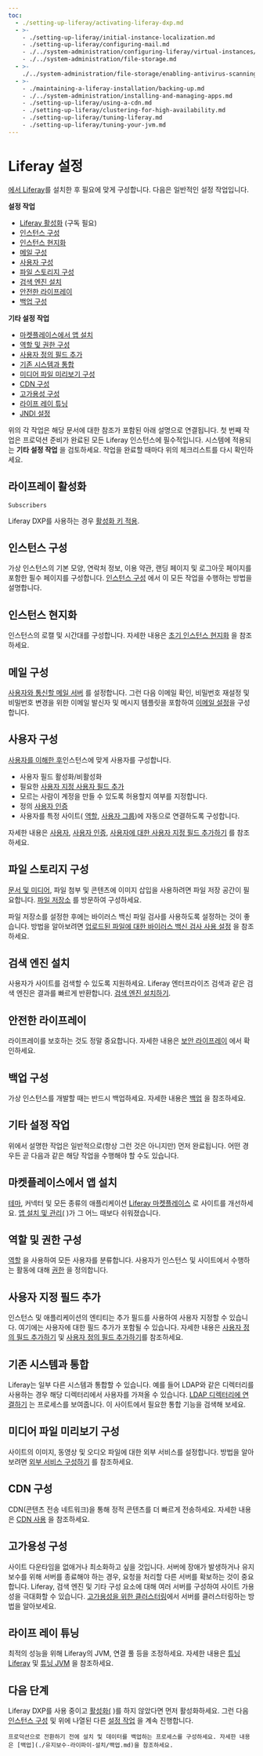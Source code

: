 ```yaml
---
toc:
  - ./setting-up-liferay/activating-liferay-dxp.md
  - >-
    - ./setting-up-liferay/initial-instance-localization.md
    - ./setting-up-liferay/configuring-mail.md
    - ./../system-administration/configuring-liferay/virtual-instances/users.md
    - ./../system-administration/file-storage.md
  - >-
    ./../system-administration/file-storage/enabling-antivirus-scanning-for-uploaded-files.md
  - >-
    - ./maintaining-a-liferay-installation/backing-up.md
    - ./../system-administration/installing-and-managing-apps.md
    - ./setting-up-liferay/using-a-cdn.md
    - ./setting-up-liferay/clustering-for-high-availability.md
    - ./setting-up-liferay/tuning-liferay.md
    - ./setting-up-liferay/tuning-your-jvm.md
---
```

# Liferay 설정

[에서 Liferay](./installing-liferay.md)를 설치한 후 필요에 맞게 구성합니다. 다음은 일반적인 설정 작업입니다.

**설정 작업**

* [Liferay 활성화](#activate-liferay) (구독 필요)
* [인스턴스 구성](#configure-your-instance)
* [인스턴스 현지화](#localize-your-instance)
* [메일 구성](#configure-mail)
* [사용자 구성](#configure-users)
* [파일 스토리지 구성](#configure-file-storage)
* [검색 엔진 설치](#install-a-search-engine)
* [안전한 라이프레이](#secure-liferay)
* [백업 구성](#configure-backups)

**기타 설정 작업**

* [마켓플레이스에서 앱 설치](#install-apps-from-marketplace)
* [역할 및 권한 구성](#configure-roles-and-permissions)
* [사용자 정의 필드 추가](#add-custom-fields)
* [기존 시스템과 통합](#integrate-with-existing-systems)
* [미디어 파일 미리보기 구성](#configure-media-file-previews)
* [CDN 구성](#configure-a-cdn)
* [고가용성 구성](#configure-high-availability)
* [라이프 레이 튜닝](#tune-liferay)
* [JNDI 설정](#setting-up-jndi)

위의 각 작업은 해당 문서에 대한 참조가 포함된 아래 설명으로 연결됩니다. 첫 번째 작업은 프로덕션 준비가 완료된 모든 Liferay 인스턴스에 필수적입니다. 시스템에 적용되는 **기타 설정 작업** 을 검토하세요. 작업을 완료할 때마다 위의 체크리스트를 다시 확인하세요.

## 라이프레이 활성화

`Subscribers`

Liferay DXP를 사용하는 경우 [활성화 키 적용](./setting-up-liferay/activating-liferay-dxp.md).

## 인스턴스 구성

가상 인스턴스의 기본 모양, 연락처 정보, 이용 약관, 랜딩 페이지 및 로그아웃 페이지를 포함한 필수 페이지를 구성합니다. [인스턴스 구성](../system-administration/configuring-liferay/virtual-instances/instance-configuration.md) 에서 이 모든 작업을 수행하는 방법을 설명합니다.

## 인스턴스 현지화

인스턴스의 로캘 및 시간대를 구성합니다. 자세한 내용은 [초기 인스턴스 현지화](./setting-up-liferay/initial-instance-localization.md) 을 참조하세요.

## 메일 구성

[사용자와 통신할 메일 서버](./setting-up-liferay/configuring-mail.md) 를 설정합니다. 그런 다음 이메일 확인, 비밀번호 재설정 및 비밀번호 변경을 위한 이메일 발신자 및 메시지 템플릿을 포함하여 [이메일 설정](../system-administration/configuring-liferay/virtual-instances/email-settings.md)을 구성합니다.

## 사용자 구성

[사용자를 이해한 후](../users-and-permissions/users/understanding-users.md)인스턴스에 맞게 사용자를 구성합니다.

* 사용자 필드 활성화/비활성화
* 필요한 [사용자 지정 사용자 필드 추가](../users-and-permissions/users/adding-custom-fields-to-users.md)
* 모르는 사람이 계정을 만들 수 있도록 허용할지 여부를 지정합니다.
* 정의 [사용자 인증](./securing-liferay/authentication-basics.md)
* 사용자를 특정 사이트( [역할](../users-and-permissions/roles-and-permissions/understanding-roles-and-permissions.md), [사용자 그룹](../users-and-permissions/user-groups.md))에 자동으로 연결하도록 구성합니다.

자세한 내용은 [사용자](../system-administration/configuring-liferay/virtual-instances/users.md), [사용자 인증](../system-administration/configuring-liferay/virtual-instances/user-authentication.md), [사용자에 대한 사용자 지정 필드 추가하기](../users-and-permissions/users/adding-custom-fields-to-users.md) 를 참조하세요.

## 파일 스토리지 구성

[문서 및 미디어](../content-authoring-and-management/documents-and-media.md), 파일 첨부 및 콘텐츠에 이미지 삽입을 사용하려면 파일 저장 공간이 필요합니다. [파일 저장소](../system-administration/file-storage.md) 를 방문하여 구성하세요.

파일 저장소를 설정한 후에는 바이러스 백신 파일 검사를 사용하도록 설정하는 것이 좋습니다. 방법을 알아보려면 [업로드된 파일에 대한 바이러스 백신 검사 사용 설정](../system-administration/file-storage/enabling-antivirus-scanning-for-uploaded-files.md) 을 참조하세요.

## 검색 엔진 설치

사용자가 사이트를 검색할 수 있도록 지원하세요. Liferay 엔터프라이즈 검색과 같은 검색 엔진은 결과를 빠르게 반환합니다. [검색 엔진 설치하기](../using-search/installing-and-upgrading-a-search-engine/installing-a-search-engine.md).

## 안전한 라이프레이

라이프레이를 보호하는 것도 정말 중요합니다. 자세한 내용은 [보안 라이프레이](./securing-liferay.md) 에서 확인하세요.

## 백업 구성

가상 인스턴스를 개발할 때는 반드시 백업하세요. 자세한 내용은 [백업](./maintaining-a-liferay-installation/backing-up.md) 을 참조하세요.

## 기타 설정 작업

위에서 설명한 작업은 일반적으로(항상 그런 것은 아니지만) 먼저 완료됩니다. 어떤 경우든 곧 다음과 같은 해당 작업을 수행해야 할 수도 있습니다.

## 마켓플레이스에서 앱 설치

[테마](../getting-started/changing-your-sites-appearance.md), 커넥터 및 모든 종류의 애플리케이션 [Liferay 마켓플레이스](https://web.liferay.com/marketplace) 로 사이트를 개선하세요. [앱 설치 및 관리(](../system-administration/installing-and-managing-apps/installing-apps.md) )가 그 어느 때보다 쉬워졌습니다.

## 역할 및 권한 구성

[역할](../users-and-permissions/roles-and-permissions/understanding-roles-and-permissions.md) 을 사용하여 모든 사용자를 분류합니다. 사용자가 인스턴스 및 사이트에서 수행하는 활동에 대해 [권한](../users-and-permissions/roles-and-permissions/defining-role-permissions.md) 을 정의합니다.

## 사용자 지정 필드 추가

인스턴스 및 애플리케이션의 엔티티는 추가 필드를 사용하여 사용자 지정할 수 있습니다. 여기에는 사용자에 대한 필드 추가가 포함될 수 있습니다. 자세한 내용은 [사용자 정의 필드 추가하기](../system-administration/configuring-liferay/adding-custom-fields.md) 및 [사용자 정의 필드 추가하기](../users-and-permissions/users/adding-custom-fields-to-users.md)를 참조하세요.

## 기존 시스템과 통합

Liferay는 일부 다른 시스템과 통합할 수 있습니다. 예를 들어 LDAP와 같은 디렉터리를 사용하는 경우 해당 디렉터리에서 사용자를 가져올 수 있습니다. [LDAP 디렉터리에 연결하기](../users-and-permissions/connecting-to-a-user-directory/connecting-to-an-ldap-directory.md) 는 프로세스를 보여줍니다. 이 사이트에서 필요한 통합 기능을 검색해 보세요.

## 미디어 파일 미리보기 구성

사이트의 이미지, 동영상 및 오디오 파일에 대한 외부 서비스를 설정합니다. 방법을 알아보려면 [외부 서비스 구성하기](../system-administration/using-the-server-administration-panel/configuring-external-services.md) 를 참조하세요.

## CDN 구성

CDN(콘텐츠 전송 네트워크)을 통해 정적 콘텐츠를 더 빠르게 전송하세요. 자세한 내용은 [CDN 사용](./setting-up-liferay/using-a-cdn.md) 을 참조하세요.

## 고가용성 구성

사이트 다운타임을 없애거나 최소화하고 싶을 것입니다. 서버에 장애가 발생하거나 유지보수를 위해 서버를 종료해야 하는 경우, 요청을 처리할 다른 서버를 확보하는 것이 중요합니다. Liferay, 검색 엔진 및 기타 구성 요소에 대해 여러 서버를 구성하여 사이트 가용성을 극대화할 수 있습니다. [고가용성을 위한 클러스터링](./setting-up-liferay/clustering-for-high-availability.md)에서 서버를 클러스터링하는 방법을 알아보세요.

## 라이프 레이 튜닝

최적의 성능을 위해 Liferay의 JVM, 연결 풀 등을 조정하세요. 자세한 내용은 [튜닝 Liferay](./setting-up-liferay/tuning-liferay.md) 및 [튜닝 JVM](./setting-up-liferay/tuning-your-jvm.md) 을 참조하세요.

## 다음 단계

Liferay DXP를 사용 중이고 [활성화(](./setting-up-liferay/activating-liferay-dxp.md) )를 하지 않았다면 먼저 활성화하세요. 그런 다음 [인스턴스 구성](../system-administration/configuring-liferay/virtual-instances/instance-configuration.md) 및 위에 나열된 다른 [설정 작업](#setup-tasks) 을 계속 진행합니다.

```{important}
프로덕션으로 전환하기 전에 설치 및 데이터를 백업하는 프로세스를 구성하세요. 자세한 내용은 [백업](./유지보수-라이파이-설치/백업.md)을 참조하세요.
```
